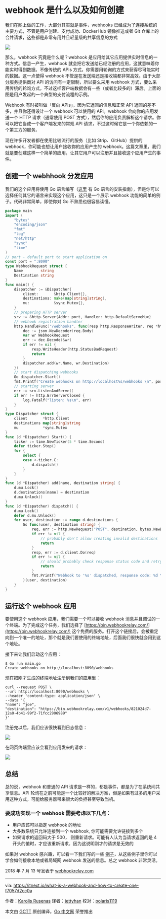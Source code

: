 # webhook 是什么以及如何创建

我们在网上做的工作，大部分其实就是事件，webhooks 已经成为了连接系统的主要方式，不管是用户创建、支付成功、DockerHub 镜像推送或者 Git 仓库上的合并请求，这些都是非常有用并且轻量级的共享信息的方式

![](https://raw.githubusercontent.com/studygolang/gctt-images/master/webhook/1.png)

那么，webhook 究竟是什么呢？webhook 是应用给其它应用提供实时信息的一种方式。信息一产生，webhook 就会把它发送给已经注册的应用，这就意味着你能实时得到数据。不像传统的 APIs 方式，你需要用轮询的方式来获得尽可能实时的数据。这一点使得 webhook 不管是在发送端还是接收端都非常高效。由于大部分服务提供商对 API 的访问有一定限制，所以要么采用 webhook 方式，要么采用传统的轮询方式，不过这样客户端数据会有一些（或者比较多的）滞后。上面的图是用户发起的一个典型的支付流程的示例。

Webhook 有时被叫做「反向 APIs」，因为它返回的信息和正常 API 返回的差不多，并且你还得设计一个 webhook 可以使用的 API。webhook 会向你的应用发送一个 HTTP 请求（通常使用 POST 方式），然后你的应用负责解析这个请求。你可以把它当成一个客户端发来的常规 API 请求，不过这时候它是一个你依赖的一个第三方的服务。

现在许多开发者都在使用比较流行的服务（比如 Strip、GitHub）提供的 webhook，你可能也想让用户接收你的应用产生的 webhook。这篇文章里，我们就是要创建这样一个简单的应用，让其它用户可以注册并且接收这个应用产生的事件。

## 创建一个 webhhook 分发应用

我们的这个应用将使用 Go 语言编写（[这里](https://golang.org/doc/install) 有 Go 语言的安装指南），但是你可以选择任何其它的语言来实现这个应用，这只是一个展示 webhook 功能的简单的例子。代码非常简单，即使你对 Go 不熟悉也很容易读懂。

``` go
package main
import (
    "bytes"
    "encoding/json"
    "fmt"
    "log"
    "net/http"
    "sync"
    "time"
)
// port - default port to start application on
const port = ":8090"
type WebhookRequest struct {
    Name        string
    Destination string
}
func main() {
    dispatcher := &Dispatcher{
        client:       &http.Client{},
        destinations: make(map[string]string),
        mu:           &sync.Mutex{},
    }
    // preparing HTTP server
    srv := &http.Server{Addr: port, Handler: http.DefaultServeMux}
    // webhook registration handler
    http.HandleFunc("/webhooks", func(resp http.ResponseWriter, req *http.Request) {
        dec := json.NewDecoder(req.Body)
        var wr WebhookRequest
        err := dec.Decode(&wr)
        if err != nil {
            resp.WriteHeader(http.StatusBadRequest)
            return
        }
        dispatcher.add(wr.Name, wr.Destination)
    })
    // start dispatching webhooks
    Go dispatcher.Start()
    fmt.Printf("Create webhooks on http://localhost%s/webhooks \n", port)
    // starting server
    err := srv.ListenAndServe()
    if err != http.ErrServerClosed {
        log.Fatalf("listen: %s\n", err)
    }
}
type Dispatcher struct {
    client       *http.Client
    destinations map[string]string
    mu           *sync.Mutex
}
func (d *Dispatcher) Start() {
    ticker := time.NewTicker(5 * time.Second)
    defer ticker.Stop()
    for {
        select {
        case <-ticker.C:
            d.dispatch()
        }
    }
}
func (d *Dispatcher) add(name, destination string) {
    d.mu.Lock()
    d.destinations[name] = destination
    d.mu.Unlock()
}
func (d *Dispatcher) dispatch() {
    d.mu.Lock()
    defer d.mu.Unlock()
    for user, destination := range d.destinations {
        Go func(user, destination string) {
            req, err := http.NewRequest("POST", destination, bytes.NewBufferString(fmt.Sprintf("Hello %s, current time is %s", user, time.Now().String())))
            if err != nil {
                // probably don't allow creating invalid destinations
                return
            }
            resp, err := d.client.Do(req)
            if err != nil {
                // should probably check response status code and retry if it's timeout or 500
                return
            }
            fmt.Printf("Webhook to '%s' dispatched, response code: %d \n", destination, resp.StatusCode)
        }(user, destination)
    }
}
```

## 运行这个 webhook 应用

要使用这个 webhook 应用，我们需要一个可以接收 webhook 消息并且调试的一个终端。为了完成这个任务，我们选择了 [https://bin.webhookrelay.com/](https://bin.webhookrelay.com/) 这个免费的服务。打开这个链接后，会被重定向到一个唯一的地址，那个就是我们要使用的终端地址，后面我们很快就会用到这个地址。

接下来让我们启动这个应用：

```
$ Go run main.go
Create webhooks on http://localhost:8090/webhooks
```

现在把刚才生成的终端地址注册到我们的应用里：

```
curl --request POST \
--url http://localhost:8090/webhooks \
--header 'content-type: application/json' \
--data '{
"name": "joe",
"destination": "https://bin.webhookrelay.com/v1/webhooks/821024d7-12a0-4b41-99f2-71fcc2906989"
}'
```

注册完以后，我们应该很快看到日志信息：

![](https://raw.githubusercontent.com/studygolang/gctt-images/master/webhook/2.png)

在网页终端里应该会看到应用发来的请求：

![](https://raw.githubusercontent.com/studygolang/gctt-images/master/webhook/3.png)

## 总结

总的说，webhook 和普通的 API 请求是一样的，都是事件，都是为了在系统间共享信息。API 轮询在之前可能是一个比较好的解决方案，但是如果有过多的用户采用这种方式，可能给服务器带来很大的负担甚至导致当机。

### 要成功实现一个 webhook 需要考虑以下几点：

- 用户应该可以指定 webhook 的地址
- 大多数系统只允许连接到一个 webhook, 你可能需要允许链接到多个
- 如果请求的返回码大于 500， 则重新请求。可能有人认为当请求返回的是 4 开头的值时，才应该重新请求，因为这说明刚才的请求是无效的

如果对 webhook 感兴趣，可以看一下我们写的一些 [例子](https://webhookrelay.com/v1/examples/receiving-webhooks-on-localhost.html)，从这些例子里你可以学会如何接收本地或者局域网 webhook 发送的信息。总之 webhook 非常灵活。

2018 年 7 月 13 号发表于 [webhookrelay.com](https://webhookrelay.com/blog/2018/07/13/how-to-create-webhook/)

---

via: https://itnext.io/what-is-a-webhook-and-how-to-create-one-f7057d2cc0a

作者：[Karolis Rusenas](https://itnext.io/@karolis.rusenas)
译者：[jettyhan](https://github.com/jettyhan)
校对：[polaris1119](https://github.com/polaris1119)

本文由 [GCTT](https://github.com/studygolang/GCTT) 原创编译，[Go 中文网](https://studygolang.com/) 荣誉推出
